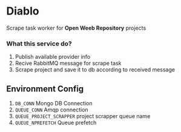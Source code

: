 # Diablo
Scrape task worker for **Open Weeb Repository** projects

### What this service do?
1. Publish available provider info
1. Recive RabbitMQ message for scrape task
1. Scrape project and save it to db according to received message

## Environment Config
1. ``DB_CONN`` Mongo DB Connection
1. ``QUEUE_CONN`` Amqp connection 
1. ``QUEUE_PROJECT_SCRAPPER`` project scrapper queue name
1. ``QUEUE_NPREFETCH`` Queue prefetch
